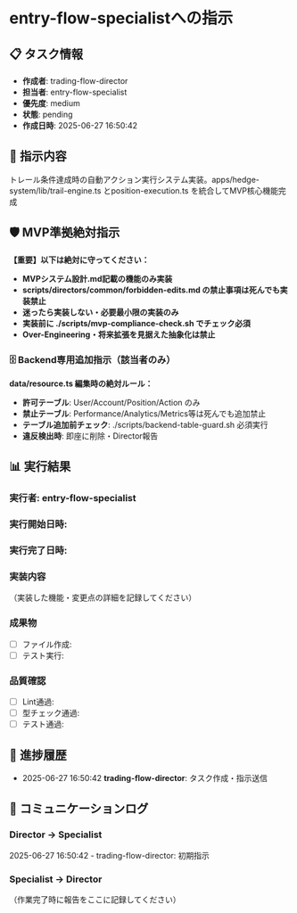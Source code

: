 # entry-flow-specialistへの指示

## 📋 タスク情報
- **作成者**: trading-flow-director
- **担当者**: entry-flow-specialist
- **優先度**: medium
- **状態**: pending
- **作成日時**: 2025-06-27 16:50:42

## 🎯 指示内容
トレール条件達成時の自動アクション実行システム実装。apps/hedge-system/lib/trail-engine.ts とposition-execution.ts を統合してMVP核心機能完成

## 🛡️ MVP準拠絶対指示
**【重要】以下は絶対に守ってください：**
- **MVPシステム設計.md記載の機能のみ実装**
- **scripts/directors/common/forbidden-edits.md の禁止事項は死んでも実装禁止**
- **迷ったら実装しない・必要最小限の実装のみ**
- **実装前に ./scripts/mvp-compliance-check.sh でチェック必須**
- **Over-Engineering・将来拡張を見据えた抽象化は禁止**

### 🗄️ Backend専用追加指示（該当者のみ）
**data/resource.ts 編集時の絶対ルール：**
- **許可テーブル**: User/Account/Position/Action のみ
- **禁止テーブル**: Performance/Analytics/Metrics等は死んでも追加禁止
- **テーブル追加前チェック**: ./scripts/backend-table-guard.sh 必須実行
- **違反検出時**: 即座に削除・Director報告

## 📊 実行結果
### 実行者: entry-flow-specialist
### 実行開始日時: 
### 実行完了日時: 

### 実装内容
（実装した機能・変更点の詳細を記録してください）

### 成果物
- [ ] ファイル作成: 
- [ ] テスト実行: 

### 品質確認
- [ ] Lint通過: 
- [ ] 型チェック通過: 
- [ ] テスト通過: 

## 🔄 進捗履歴
- 2025-06-27 16:50:42 **trading-flow-director**: タスク作成・指示送信

## 💬 コミュニケーションログ
### Director → Specialist
2025-06-27 16:50:42 - trading-flow-director: 初期指示

### Specialist → Director
（作業完了時に報告をここに記録してください）
